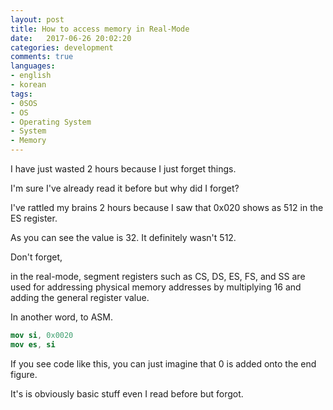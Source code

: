 ```yaml
---
layout: post
title: How to access memory in Real-Mode    
date:   2017-06-26 20:02:20        
categories: development
comments: true
languages:
- english
- korean
tags:
- 0SOS
- OS
- Operating System
- System
- Memory
---        
```



I have just wasted 2 hours because I just forget things.

I'm sure I've already read it before but why did I forget? 


I've rattled my brains 2 hours because I saw that 0x020 shows as 512 in the ES register.  

As you can see the value is 32. It definitely wasn't 512.

Don't forget,

in the real-mode, segment registers such as CS, DS, ES, FS, and SS are used for addressing physical memory addresses by multiplying 16 and adding the general register value.


In another word, to ASM.


```nasm
mov si, 0x0020 
mov es, si
```

If you see code like this, you can just imagine that 0 is added onto the end figure.

It's is obviously basic stuff even I read before but forgot.

 